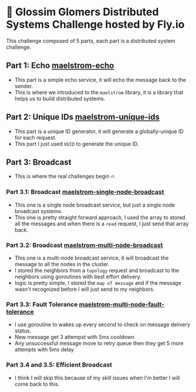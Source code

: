 # 🤔 Glossim Glomers Distributed Systems Challenge hosted by Fly.io

This challenge composed of 5 parts, each part is a distributed system challenge.

## Part 1: Echo [maelstrom-echo](./maelstrom-echo)

- This part is a simple echo service, it will echo the message back to the sender.
- This is where we introduced to the `maelstrom` library, it is a library that helps us to build distributed systems.

## Part 2: Unique IDs [maelstrom-unique-ids](./maelstrom-unique-ids)

- This part is a unique ID generator, it will generate a globally-unique ID for each request.
- This part I just used `UUID` to generate the unique ID.

## Part 3: Broadcast 
- This is where the real challenges begin 🔥

### Part 3.1: Broadcast [maelstrom-single-node-broadcast](./maelstrom-single-node-broadcast)

- This one is a single node broadcast service, but just a single node broadcast systems. 
- This one is pretty straight forward approach, I used the array to stored all the messages and when there is a `read` request, I just send that array back.

### Part 3.2: Broadcast [maelstrom-multi-node-broadcast](./maelstrom-multi-node-broadcast)

- This one is a multi-node broadcast service, it will broadcast the message to all the nodes in the cluster.
- I stored the neighbors from a `topology` request and broadcast to the neighbors using goroutines with best effort delivery.
- logic is pretty simple, I stored the `map of message` and if the message wasn't recognized before I will just send to my neighbors.

### Part 3.3: Fault Tolerance [maelstrom-multi-node-fault-tolerance](./maelstrom-multi-node-fault-tolerance)
- I use goroutine to wakes up every second to check on message delivery status.
- New message get 3 attempst with 5ms cooldown
- Any unsuccessful message move to retry queue then they get 5 more attempts with 5ms delay

### Part 3.4 and 3.5: Efficient Broadcast
- I think I will skip this because of my skill issues when I'm better I will come back to this.